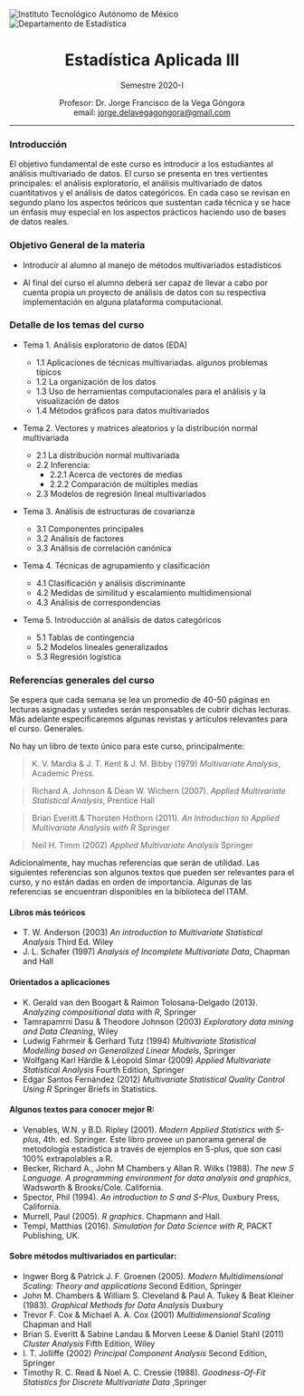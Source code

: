 ![Instituto Tecnológico Autónomo de México](figs/itam.gif)
![Departamento de Estadística](figs/estadistica.gif)

<center>

# Estadística Aplicada III

Semestre 2020-I 

Profesor: Dr. Jorge Francisco de la Vega Góngora  
email: jorge.delavegagongora@gmail.com  

</center>

----------------

### Introducción

El objetivo fundamental de este curso es introducir a los estudiantes al análisis multivariado de datos. El curso se presenta en tres vertientes principales: el análisis exploratorio, el análisis multivariado de datos cuantitativos y el análisis de datos categóricos. En cada caso se revisan en segundo plano los aspectos teóricos que sustentan cada técnica y se hace un énfasis muy especial en los aspectos prácticos haciendo uso de bases de datos reales. 


### Objetivo General de la materia

- Introducir al alumno al manejo de métodos multivariados estadísticos

- Al final del curso el alumno deberá ser capaz de llevar a cabo por cuenta propia un proyecto de análisis de datos con su respectiva implementación en alguna plataforma computacional.


### Detalle de los temas del curso

-   Tema 1. Análisis exploratorio de datos (EDA)
    - 1.1 Aplicaciones de técnicas multivariadas. algunos problemas típicos
    - 1.2 La organización de los datos
    - 1.3 Uso de herramientas computacionales para el análisis y la visualización de datos
    - 1.4 Métodos gráficos para datos multivariados

-   Tema 2. Vectores y matrices aleatorios y la distribución normal multivariada
    - 2.1 La distribución normal multivariada
    - 2.2 Inferencia:
        - 2.2.1 Acerca de vectores de medias
        - 2.2.2 Comparación de múltiples medias
    - 2.3 Modelos de regresión lineal multivariados

-   Tema 3. Análisis de estructuras de covarianza
     - 3.1 Componentes principales
     - 3.2 Análisis de factores
     - 3.3 Análisis de correlación canónica

-   Tema 4. Técnicas de agrupamiento y clasificación
     - 4.1 Clasificación y análisis discriminante
     - 4.2 Medidas de similitud y escalamiento multidimensional
     - 4.3 Análisis de correspondencias

-   Tema 5. Introducción al análisis de datos categóricos
     - 5.1 Tablas de contingencia
     - 5.2 Modelos lineales generalizados
     - 5.3 Regresión logística


### Referencias generales del curso
Se espera que cada semana se lea un promedio de 40-50 páginas en lecturas asignadas y ustedes serán responsables de cubrir dichas lecturas. Más adelante especificaremos algunas revistas y artículos relevantes para el curso.
Generales.

No hay un libro de texto único para este curso, principalmente:

> K. V. Mardia & J. T. Kent & J. M. Bibby (1979) *Multivariate Analysis*, Academic Press.

> Richard A. Johnson & Dean W. Wichern (2007). *Applied Multivariate Statistical Analysis*, Prentice Hall

> Brian Everitt & Thorsten Hothorn (2011). *An Introduction to Applied Multivariate Analysis with R* Springer

> Neil H. Timm (2002) *Applied Multivariate Analysis* Springer

Adicionalmente, hay muchas referencias que serán de utilidad. Las siguientes referencias son algunos textos que pueden ser relevantes para el curso, y no están dadas en orden de importancia. Algunas de las referencias se encuentran disponibles en la biblioteca del ITAM.

#### Libros más teóricos
- T. W. Anderson (2003) *An introduction to Multivariate Statistical Analysis* Third Ed. Wiley
- J. L. Schafer (1997) *Analysis of Incomplete Multivariate Data*, Chapman and Hall

#### Orientados a aplicaciones
- K. Gerald van den Boogart & Raimon Tolosana-Delgado (2013). *Analyzing compositional data with R*, Springer
- Tamrapamrni Dasu & Theodore Johnson (2003) *Exploratory data mining and Data Cleaning*, Wiley
- Ludwig Fahrmeir & Gerhard Tutz (1994) *Multivariate Statistical Modelling based on Generalized Linear Models*, Springer
- Wolfgang Karl Härdle & Léopold Simar (2009) *Applied Multivariate Statistical Analysis* Fourth Edition, Springer
- Edgar Santos Fernández (2012) *Multivariate Statistical Quality Control Using R* Springer Briefs in Statistics.

#### Algunos textos para conocer mejor R:

- Venables, W.N. y B.D. Ripley (2001). *Modern Applied Statistics with S-plus*, 4th. ed. Springer. Este libro provee un panorama general de metodología estadística a través de ejemplos en S-plus, que son casi 100% extrapolables a R.
- Becker, Richard A., John M Chambers y Allan R. Wilks (1988). *The new S Language. A programming environment for data analysis and graphics*, Wadsworth & Brooks/Cole. California.
- Spector, Phil (1994). *An introduction to S and S-Plus*, Duxbury Press, California.
- Murrell, Paul (2005). *R graphics*. Chapmann and Hall.
- Templ, Matthias (2016). *Simulation for Data Science with R*, PACKT Publishing, UK.

#### Sobre métodos multivariados en particular:
- Ingwer Borg & Patrick J. F. Groenen (2005). *Modern Multidimensional Scaling: Theory and applications* Second Edition, Springer
- John M. Chambers & William S. Cleveland & Paul A. Tukey & Beat Kleiner (1983). *Graphical Methods for Data Analysis* Duxbury
- Trevor F. Cox & Michael A. A. Cox (2001) *Multidimensional Scaling* Chapman and Hall
- Brian S. Everitt & Sabine Landau & Morven Leese & Daniel Stahl (2011) *Cluster Analysis* Fifth Edition, Wiley
- I. T. Jolliffe (2002) *Principal Component Analysis* Second Edition, Springer
- Timothy R. C. Read & Noel A. C. Cressie (1988). *Goodness-Of-Fit Statistics for Discrete Multivariate Data* ,Springer
